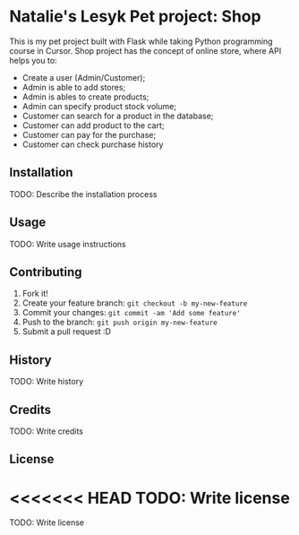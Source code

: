 # Natalie's Lesyk Pet project: Shop
This is my pet project built with Flask while taking Python programming course in Cursor.
Shop project has the concept of online store, where API helps you to: 
- Create a user (Admin/Customer); 
- Admin is able to add stores; 
- Admin is ables to create products;
- Admin can specify product stock volume;
- Customer can search for a product in the database;
- Customer can add product to the cart;
- Customer can pay for the purchase;
- Customer can check purchase history


## Installation

TODO: Describe the installation process

## Usage

TODO: Write usage instructions

## Contributing

1. Fork it!
2. Create your feature branch: `git checkout -b my-new-feature`
3. Commit your changes: `git commit -am 'Add some feature'`
4. Push to the branch: `git push origin my-new-feature`
5. Submit a pull request :D

## History

TODO: Write history

## Credits

TODO: Write credits

## License

<<<<<<< HEAD
TODO: Write license
=======
TODO: Write license
